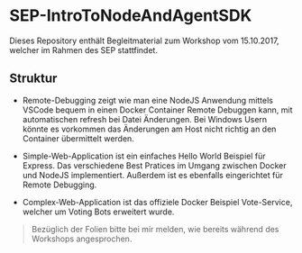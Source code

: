# SEP-IntroToNodeAndAgentSDK

Dieses Repository enthält Begleitmaterial zum Workshop vom 15.10.2017, welcher im Rahmen des SEP stattfindet.

## Struktur

* Remote-Debugging zeigt wie man eine NodeJS Anwendung mittels VSCode bequem in einen Docker Container Remote Debuggen kann, mit automatischen refresh bei Datei Änderungen. Bei Windows Usern könnte es vorkommen das Änderungen am Host nicht richtig an den Container übermittelt werden.

* Simple-Web-Application ist ein einfaches Hello World Beispiel für Express. Das verschiedene Best Pratices im Umgang zwischen Docker und NodeJS implementiert. Außerdem ist es ebenfalls eingerichtet für Remote Debugging.

* Complex-Web-Application ist das offiziele Docker Beispiel Vote-Service, welcher um Voting Bots erweitert wurde.


> Bezüglich der Folien bitte bei mir melden, wie bereits während des Workshops angesprochen.